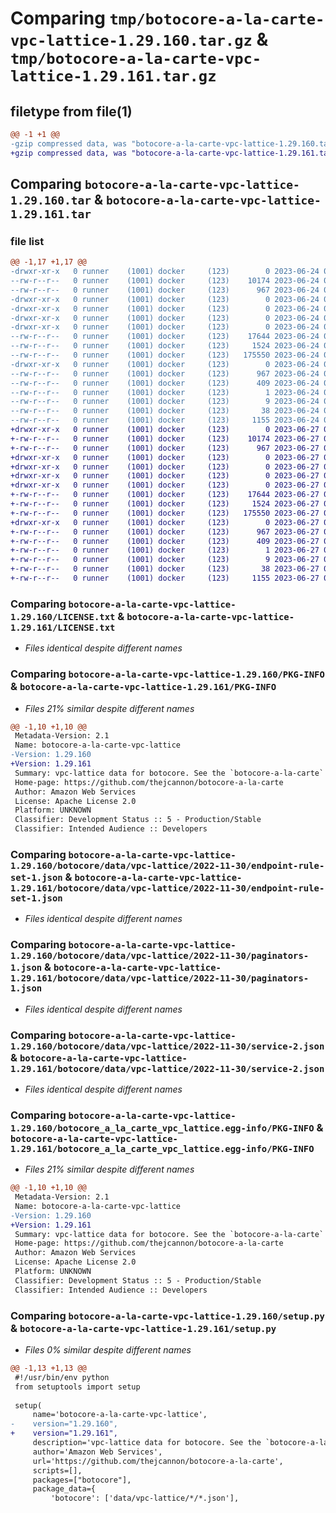 # Comparing `tmp/botocore-a-la-carte-vpc-lattice-1.29.160.tar.gz` & `tmp/botocore-a-la-carte-vpc-lattice-1.29.161.tar.gz`

## filetype from file(1)

```diff
@@ -1 +1 @@
-gzip compressed data, was "botocore-a-la-carte-vpc-lattice-1.29.160.tar", last modified: Sat Jun 24 01:41:48 2023, max compression
+gzip compressed data, was "botocore-a-la-carte-vpc-lattice-1.29.161.tar", last modified: Tue Jun 27 01:45:21 2023, max compression
```

## Comparing `botocore-a-la-carte-vpc-lattice-1.29.160.tar` & `botocore-a-la-carte-vpc-lattice-1.29.161.tar`

### file list

```diff
@@ -1,17 +1,17 @@
-drwxr-xr-x   0 runner    (1001) docker     (123)        0 2023-06-24 01:41:48.323350 botocore-a-la-carte-vpc-lattice-1.29.160/
--rw-r--r--   0 runner    (1001) docker     (123)    10174 2023-06-24 01:41:48.000000 botocore-a-la-carte-vpc-lattice-1.29.160/LICENSE.txt
--rw-r--r--   0 runner    (1001) docker     (123)      967 2023-06-24 01:41:48.323350 botocore-a-la-carte-vpc-lattice-1.29.160/PKG-INFO
-drwxr-xr-x   0 runner    (1001) docker     (123)        0 2023-06-24 01:41:48.319349 botocore-a-la-carte-vpc-lattice-1.29.160/botocore/
-drwxr-xr-x   0 runner    (1001) docker     (123)        0 2023-06-24 01:41:48.319349 botocore-a-la-carte-vpc-lattice-1.29.160/botocore/data/
-drwxr-xr-x   0 runner    (1001) docker     (123)        0 2023-06-24 01:41:48.319349 botocore-a-la-carte-vpc-lattice-1.29.160/botocore/data/vpc-lattice/
-drwxr-xr-x   0 runner    (1001) docker     (123)        0 2023-06-24 01:41:48.319349 botocore-a-la-carte-vpc-lattice-1.29.160/botocore/data/vpc-lattice/2022-11-30/
--rw-r--r--   0 runner    (1001) docker     (123)    17644 2023-06-24 01:40:51.000000 botocore-a-la-carte-vpc-lattice-1.29.160/botocore/data/vpc-lattice/2022-11-30/endpoint-rule-set-1.json
--rw-r--r--   0 runner    (1001) docker     (123)     1524 2023-06-24 01:40:51.000000 botocore-a-la-carte-vpc-lattice-1.29.160/botocore/data/vpc-lattice/2022-11-30/paginators-1.json
--rw-r--r--   0 runner    (1001) docker     (123)   175550 2023-06-24 01:40:51.000000 botocore-a-la-carte-vpc-lattice-1.29.160/botocore/data/vpc-lattice/2022-11-30/service-2.json
-drwxr-xr-x   0 runner    (1001) docker     (123)        0 2023-06-24 01:41:48.323350 botocore-a-la-carte-vpc-lattice-1.29.160/botocore_a_la_carte_vpc_lattice.egg-info/
--rw-r--r--   0 runner    (1001) docker     (123)      967 2023-06-24 01:41:48.000000 botocore-a-la-carte-vpc-lattice-1.29.160/botocore_a_la_carte_vpc_lattice.egg-info/PKG-INFO
--rw-r--r--   0 runner    (1001) docker     (123)      409 2023-06-24 01:41:48.000000 botocore-a-la-carte-vpc-lattice-1.29.160/botocore_a_la_carte_vpc_lattice.egg-info/SOURCES.txt
--rw-r--r--   0 runner    (1001) docker     (123)        1 2023-06-24 01:41:48.000000 botocore-a-la-carte-vpc-lattice-1.29.160/botocore_a_la_carte_vpc_lattice.egg-info/dependency_links.txt
--rw-r--r--   0 runner    (1001) docker     (123)        9 2023-06-24 01:41:48.000000 botocore-a-la-carte-vpc-lattice-1.29.160/botocore_a_la_carte_vpc_lattice.egg-info/top_level.txt
--rw-r--r--   0 runner    (1001) docker     (123)       38 2023-06-24 01:41:48.323350 botocore-a-la-carte-vpc-lattice-1.29.160/setup.cfg
--rw-r--r--   0 runner    (1001) docker     (123)     1155 2023-06-24 01:41:48.000000 botocore-a-la-carte-vpc-lattice-1.29.160/setup.py
+drwxr-xr-x   0 runner    (1001) docker     (123)        0 2023-06-27 01:45:21.447627 botocore-a-la-carte-vpc-lattice-1.29.161/
+-rw-r--r--   0 runner    (1001) docker     (123)    10174 2023-06-27 01:45:21.000000 botocore-a-la-carte-vpc-lattice-1.29.161/LICENSE.txt
+-rw-r--r--   0 runner    (1001) docker     (123)      967 2023-06-27 01:45:21.447627 botocore-a-la-carte-vpc-lattice-1.29.161/PKG-INFO
+drwxr-xr-x   0 runner    (1001) docker     (123)        0 2023-06-27 01:45:21.447627 botocore-a-la-carte-vpc-lattice-1.29.161/botocore/
+drwxr-xr-x   0 runner    (1001) docker     (123)        0 2023-06-27 01:45:21.447627 botocore-a-la-carte-vpc-lattice-1.29.161/botocore/data/
+drwxr-xr-x   0 runner    (1001) docker     (123)        0 2023-06-27 01:45:21.447627 botocore-a-la-carte-vpc-lattice-1.29.161/botocore/data/vpc-lattice/
+drwxr-xr-x   0 runner    (1001) docker     (123)        0 2023-06-27 01:45:21.447627 botocore-a-la-carte-vpc-lattice-1.29.161/botocore/data/vpc-lattice/2022-11-30/
+-rw-r--r--   0 runner    (1001) docker     (123)    17644 2023-06-27 01:44:35.000000 botocore-a-la-carte-vpc-lattice-1.29.161/botocore/data/vpc-lattice/2022-11-30/endpoint-rule-set-1.json
+-rw-r--r--   0 runner    (1001) docker     (123)     1524 2023-06-27 01:44:35.000000 botocore-a-la-carte-vpc-lattice-1.29.161/botocore/data/vpc-lattice/2022-11-30/paginators-1.json
+-rw-r--r--   0 runner    (1001) docker     (123)   175550 2023-06-27 01:44:35.000000 botocore-a-la-carte-vpc-lattice-1.29.161/botocore/data/vpc-lattice/2022-11-30/service-2.json
+drwxr-xr-x   0 runner    (1001) docker     (123)        0 2023-06-27 01:45:21.447627 botocore-a-la-carte-vpc-lattice-1.29.161/botocore_a_la_carte_vpc_lattice.egg-info/
+-rw-r--r--   0 runner    (1001) docker     (123)      967 2023-06-27 01:45:21.000000 botocore-a-la-carte-vpc-lattice-1.29.161/botocore_a_la_carte_vpc_lattice.egg-info/PKG-INFO
+-rw-r--r--   0 runner    (1001) docker     (123)      409 2023-06-27 01:45:21.000000 botocore-a-la-carte-vpc-lattice-1.29.161/botocore_a_la_carte_vpc_lattice.egg-info/SOURCES.txt
+-rw-r--r--   0 runner    (1001) docker     (123)        1 2023-06-27 01:45:21.000000 botocore-a-la-carte-vpc-lattice-1.29.161/botocore_a_la_carte_vpc_lattice.egg-info/dependency_links.txt
+-rw-r--r--   0 runner    (1001) docker     (123)        9 2023-06-27 01:45:21.000000 botocore-a-la-carte-vpc-lattice-1.29.161/botocore_a_la_carte_vpc_lattice.egg-info/top_level.txt
+-rw-r--r--   0 runner    (1001) docker     (123)       38 2023-06-27 01:45:21.447627 botocore-a-la-carte-vpc-lattice-1.29.161/setup.cfg
+-rw-r--r--   0 runner    (1001) docker     (123)     1155 2023-06-27 01:45:21.000000 botocore-a-la-carte-vpc-lattice-1.29.161/setup.py
```

### Comparing `botocore-a-la-carte-vpc-lattice-1.29.160/LICENSE.txt` & `botocore-a-la-carte-vpc-lattice-1.29.161/LICENSE.txt`

 * *Files identical despite different names*

### Comparing `botocore-a-la-carte-vpc-lattice-1.29.160/PKG-INFO` & `botocore-a-la-carte-vpc-lattice-1.29.161/PKG-INFO`

 * *Files 21% similar despite different names*

```diff
@@ -1,10 +1,10 @@
 Metadata-Version: 2.1
 Name: botocore-a-la-carte-vpc-lattice
-Version: 1.29.160
+Version: 1.29.161
 Summary: vpc-lattice data for botocore. See the `botocore-a-la-carte` package for more info.
 Home-page: https://github.com/thejcannon/botocore-a-la-carte
 Author: Amazon Web Services
 License: Apache License 2.0
 Platform: UNKNOWN
 Classifier: Development Status :: 5 - Production/Stable
 Classifier: Intended Audience :: Developers
```

### Comparing `botocore-a-la-carte-vpc-lattice-1.29.160/botocore/data/vpc-lattice/2022-11-30/endpoint-rule-set-1.json` & `botocore-a-la-carte-vpc-lattice-1.29.161/botocore/data/vpc-lattice/2022-11-30/endpoint-rule-set-1.json`

 * *Files identical despite different names*

### Comparing `botocore-a-la-carte-vpc-lattice-1.29.160/botocore/data/vpc-lattice/2022-11-30/paginators-1.json` & `botocore-a-la-carte-vpc-lattice-1.29.161/botocore/data/vpc-lattice/2022-11-30/paginators-1.json`

 * *Files identical despite different names*

### Comparing `botocore-a-la-carte-vpc-lattice-1.29.160/botocore/data/vpc-lattice/2022-11-30/service-2.json` & `botocore-a-la-carte-vpc-lattice-1.29.161/botocore/data/vpc-lattice/2022-11-30/service-2.json`

 * *Files identical despite different names*

### Comparing `botocore-a-la-carte-vpc-lattice-1.29.160/botocore_a_la_carte_vpc_lattice.egg-info/PKG-INFO` & `botocore-a-la-carte-vpc-lattice-1.29.161/botocore_a_la_carte_vpc_lattice.egg-info/PKG-INFO`

 * *Files 21% similar despite different names*

```diff
@@ -1,10 +1,10 @@
 Metadata-Version: 2.1
 Name: botocore-a-la-carte-vpc-lattice
-Version: 1.29.160
+Version: 1.29.161
 Summary: vpc-lattice data for botocore. See the `botocore-a-la-carte` package for more info.
 Home-page: https://github.com/thejcannon/botocore-a-la-carte
 Author: Amazon Web Services
 License: Apache License 2.0
 Platform: UNKNOWN
 Classifier: Development Status :: 5 - Production/Stable
 Classifier: Intended Audience :: Developers
```

### Comparing `botocore-a-la-carte-vpc-lattice-1.29.160/setup.py` & `botocore-a-la-carte-vpc-lattice-1.29.161/setup.py`

 * *Files 0% similar despite different names*

```diff
@@ -1,13 +1,13 @@
 #!/usr/bin/env python
 from setuptools import setup
 
 setup(
     name='botocore-a-la-carte-vpc-lattice',
-    version="1.29.160",
+    version="1.29.161",
     description='vpc-lattice data for botocore. See the `botocore-a-la-carte` package for more info.',
     author='Amazon Web Services',
     url='https://github.com/thejcannon/botocore-a-la-carte',
     scripts=[],
     packages=["botocore"],
     package_data={
         'botocore': ['data/vpc-lattice/*/*.json'],
```

